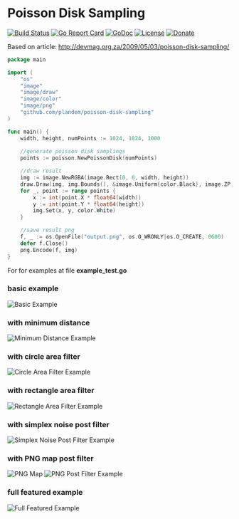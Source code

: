 # Poisson Disk Sampling
[![Build Status](https://travis-ci.org/plandem/poisson-disk-sampling.svg?branch=master)](https://travis-ci.org/plandem/poisson-disk-sampling) 
[![Go Report Card](https://goreportcard.com/badge/github.com/plandem/poisson-disk-sampling)](https://goreportcard.com/report/github.com/plandem/poisson-disk-sampling)
[![GoDoc](https://godoc.org/github.com/plandem/poisson-disk-sampling?status.svg)](https://godoc.org/github.com/plandem/poisson-disk-sampling)
[![License](http://img.shields.io/badge/license-MIT-red.svg?style=flat)](https://raw.githubusercontent.com/plandem/poisson-disk-sampling/master/LICENSE)
[![Donate](https://img.shields.io/badge/Donate-PayPal-green.svg)](https://www.paypal.me/plandem)
<!-- [![Code Coverage](https://codecov.io/gh/plandem/poisson-disk-sampling/branch/master/graph/badge.svg)](https://codecov.io/gh/plandem/poisson-disk-sampling) -->

Based on article: http://devmag.org.za/2009/05/03/poisson-disk-sampling/

```go
package main

import (
	"os"
	"image"
	"image/draw"
	"image/color"
	"image/png"
	"github.com/plandem/poisson-disk-sampling"
)

func main() {
	width, height, numPoints := 1024, 1024, 1000
	
	//generate poisson disk samplings
	points := poisson.NewPoissonDisk(numPoints)

	//draw result
	img := image.NewRGBA(image.Rect(0, 0, width, height))
	draw.Draw(img, img.Bounds(), &image.Uniform{color.Black}, image.ZP, draw.Src)
	for _, point := range points {
		x := int(point.X * float64(width))
		y := int(point.Y * float64(height))
		img.Set(x, y, color.White)
	}

	//save result png
	f, _ := os.OpenFile("output.png", os.O_WRONLY|os.O_CREATE, 0600)
	defer f.Close()
	png.Encode(f, img)
}
```

For for examples at file **example_test.go**

### basic example
![Basic Example](https://raw.github.com/plandem/poisson-disk-sampling/master/example-output-basic.png)

### with minimum distance
![Minimum Distance Example](https://raw.github.com/plandem/poisson-disk-sampling/master/example-output-min-distance.png)

### with circle area filter
![Circle Area Filter Example](https://raw.github.com/plandem/poisson-disk-sampling/master/example-output-area-circle-filter.png)

### with rectangle area filter
![Rectangle Area Filter Example](https://raw.github.com/plandem/poisson-disk-sampling/master/example-output-area-rectangle-filter.png)

### with simplex noise post filter
![Simplex Noise Post Filter Example](https://raw.github.com/plandem/poisson-disk-sampling/master/example-output-simplex-post-filter.png)

### with PNG map post filter
![PNG Map](https://raw.github.com/plandem/poisson-disk-sampling/master/example-noise.png)
![PNG Post Filter Example](https://raw.github.com/plandem/poisson-disk-sampling/master/example-output-png-post-filter.png)

### full featured example
![Full Featured Example](https://raw.github.com/plandem/poisson-disk-sampling/master/example-output-full-featured.png)


